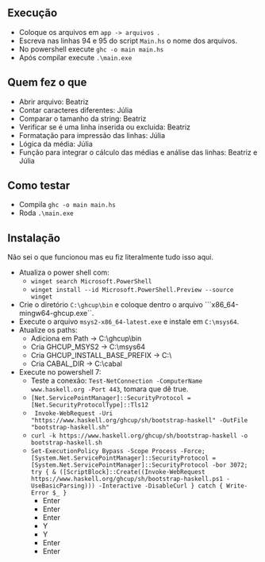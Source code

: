 ## Execução

- Coloque os arquivos em ```app -> arquivos ```.
- Escreva nas linhas 94 e 95 do script ```Main.hs``` o nome dos arquivos.
- No powershell execute ```ghc -o main main.hs```
- Após compilar execute ```.\main.exe```

## Quem fez o que

- Abrir arquivo: Beatriz
- Contar caracteres diferentes: Júlia
- Comparar o tamanho da string: Beatriz
- Verificar se é uma linha inserida ou excluida: Beatriz
- Formatação para impressão das linhas: Júlia
- Lógica da média: Júlia
- Função para integrar o cálculo das médias e análise das linhas: Beatriz e Júlia

## Como testar

- Compila ```ghc -o main main.hs```
- Roda ```.\main.exe```

## Instalação
Não sei o que funcionou mas eu fiz literalmente tudo isso aqui.
- Atualiza o power shell com:
    - ```winget search Microsoft.PowerShell```
    - ```winget install --id Microsoft.PowerShell.Preview --source winget```
- Crie o diretório ```C:\ghcup\bin``` e coloque dentro o arquivo  ```x86_64-mingw64-ghcup.exe``.
- Execute o arquivo ```msys2-x86_64-latest.exe``` e instale em ```C:\msys64```.
- Atualize os paths:
    - Adiciona em Path -> C:\ghcup\bin
    - Cria GHCUP_MSYS2 -> C:\msys64
    - Cria GHCUP_INSTALL_BASE_PREFIX -> C:\
    - Cria CABAL_DIR -> C:\cabal
- Execute no powershell 7:
    - Teste a conexão: ```Test-NetConnection -ComputerName www.haskell.org -Port 443```, tomara que dê true.
    - ```[Net.ServicePointManager]::SecurityProtocol = [Net.SecurityProtocolType]::Tls12```
    - ``` Invoke-WebRequest -Uri "https://www.haskell.org/ghcup/sh/bootstrap-haskell" -OutFile "bootstrap-haskell.sh"```
    - ```curl -k https://www.haskell.org/ghcup/sh/bootstrap-haskell -o bootstrap-haskell.sh```
    - ```Set-ExecutionPolicy Bypass -Scope Process -Force;[System.Net.ServicePointManager]::SecurityProtocol = [System.Net.ServicePointManager]::SecurityProtocol -bor 3072; try { & ([ScriptBlock]::Create((Invoke-WebRequest https://www.haskell.org/ghcup/sh/bootstrap-haskell.ps1 -UseBasicParsing))) -Interactive -DisableCurl } catch { Write-Error $_ }```
        - Enter
        - Enter
        - Enter
        - Y
        - Y
        - Enter
        - Enter